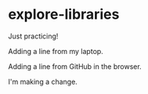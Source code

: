 # explore-libraries
Just practicing!

Adding a line from my laptop.

Adding a line from GitHub in the browser.

I'm making a change.
